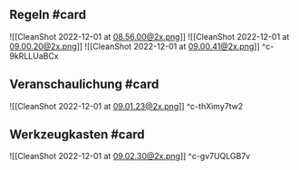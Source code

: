 ##  Regeln #card 
![[CleanShot 2022-12-01 at 08.56.00@2x.png]]
![[CleanShot 2022-12-01 at 09.00.20@2x.png]]
![[CleanShot 2022-12-01 at 09.00.41@2x.png]]
^c-9kRLLUaBCx

## Veranschaulichung #card 
![[CleanShot 2022-12-01 at 09.01.23@2x.png]]
^c-thXimy7tw2

## Werkzeugkasten #card 
![[CleanShot 2022-12-01 at 09.02.30@2x.png]]
^c-gv7UQLGB7v
